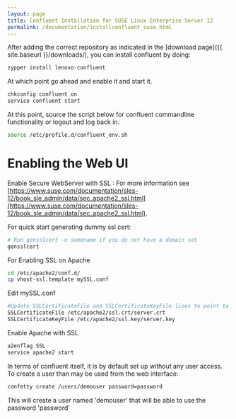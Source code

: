 ```yaml
---
layout: page
title: Confluent Installation for SUSE Linux Enterprise Server 12
permalink: /documentation/installconfluent_suse.html
---
```


After adding the correct repository as indicated in the [download page]({{ site.baseurl }}/downloads/), you can install confluent by doing:
```sh 
zypper install lenovo-confluent
```	
At which point go ahead and enable it and start it.
```sh 
chkconfig confluent on
service confluent start
```
At this point, source the script below for confluent commandline functionality or logout and log back in. 
```sh 
source /etc/profile.d/confluent_env.sh
```

# Enabling the Web UI

Enable Secure WebServer with SSL : 
For more information see [https://www.suse.com/documentation/sles-12/book_sle_admin/data/sec_apache2_ssl.html](https://www.suse.com/documentation/sles-12/book_sle_admin/data/sec_apache2_ssl.html). 

For quick start generating dummy ssl cert: 
```sh 
# Run gensslcert -n somename if you do not have a domain set
gensslcert
```	
For Enabling SSL on Apache 	
```sh 
cd /etc/apache2/conf.d/
cp vhost-ssl.template mySSL.conf 
```
Edit mySSL.conf 
```sh      
#Update SSLCertificateFile and SSLCertificateKeyFile lines to point to server
SSLCertificateFile /etc/apache2/ssl.crt/server.crt
SSLCertificateKeyFile /etc/apache2/ssl.key/server.key
```
Enable Apache with SSL
```sh 
a2enflag SSL
service apache2 start
```

In terms of confluent itself, it is by default set up without any user access.  To create a user than may be used from the web interface:
```sh 
confetty create /users/demouser password=password
```
This will create a user named 'demouser' that will be able to use the password 'password'

